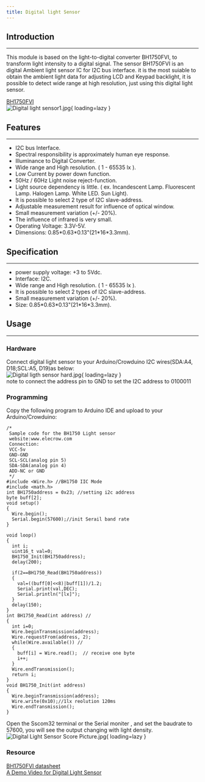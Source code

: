 ```yaml
---
title: Digital light Sensor
---
```


## Introduction
------------

This module is based on the light-to-digital converter BH1750FVI, to transform light intensity to a digital signal. The sensor BH1750FVI is an digital Ambient light sensor IC for I2C bus interface. it is the most suiable to obtain the ambient light data for adjusting LCD and Keypad backlight, it is possible to detect wide range at high resolution, just using this digital light sensor. 

[BH1750FVI](http://www.elecrow.com/sensors-c-111/physical-monitor-c-111_125/digital-light-sensor-bh1750fvi-p-403.html)  
![Digital light sensor1.jpg](https://wiki.elecrow.com/images/thumb/8/8d/Digital_light_sensor1.jpg/400px-Digital_light_sensor1.jpg){ loading=lazy }

## Features
--------

- I2C bus Interface.
- Spectral responsibility is approximately human eye response.
- Illuminance to Digital Converter.
- Wide range and High resolution. ( 1 - 65535 lx ).
- Low Current by power down function.
- 50Hz / 60Hz Light noise reject-function.
- Light source dependency is little. ( ex. Incandescent Lamp. Fluorescent Lamp. Halogen Lamp. White LED. Sun Light).
- It is possible to select 2 type of I2C slave-address.
- Adjustable measurement result for influence of optical window.
- Small measurement variation (+/- 20%).
- The influence of infrared is very small.
- Operating Voltage: 3.3V-5V.
- Dimensions: 0.85\*0.63\*0.13"(21\*16\*3.3mm).

## Specification
-------------

- power supply voltage: +3 to 5Vdc.
- Interface: I2C.
- Wide range and High resolution. ( 1 - 65535 lx ).
- It is possible to select 2 types of I2C slave-address.
- Small measurement variation (+/- 20%).
- Size: 0.85\*0.63\*0.13"(21\*16\*3.3mm).

## Usage
-----

### **Hardware**

Connect digital light sensor to your Arduino/Crowduino I2C wires(SDA:A4, D18;SCL:A5, D19)as below:  
![Digital ligth sensor hard.jpg](https://wiki.elecrow.com/images/3/3f/Digital_ligth_sensor_hard.jpg){ loading=lazy }  
note to connect the address pin to GND to set the I2C address to 0100011  

### **Programming**

Copy the following program to Arduino IDE and upload to your Arduino/Crowduino:

```
/*
 Sample code for the BH1750 Light sensor
 website:www.elecrow.com
 Connection:
 VCC-5v
 GND-GND
 SCL-SCL(analog pin 5)
 SDA-SDA(analog pin 4)
 ADD-NC or GND
 */  
#include <Wire.h> //BH1750 IIC Mode 
#include <math.h> 
int BH1750address = 0x23; //setting i2c address
byte buff[2];
void setup()
{
  Wire.begin();
  Serial.begin(57600);//init Serail band rate
}
 
void loop()
{
  int i;
  uint16_t val=0;
  BH1750_Init(BH1750address);
  delay(200);
 
  if(2==BH1750_Read(BH1750address))
  {
    val=((buff[0]<<8)|buff[1])/1.2;
    Serial.print(val,DEC);     
    Serial.println("[lx]"); 
  }
  delay(150);
}
int BH1750_Read(int address) //
{
  int i=0;
  Wire.beginTransmission(address);
  Wire.requestFrom(address, 2);
  while(Wire.available()) //
  {
    buff[i] = Wire.read();  // receive one byte
    i++;
  }
  Wire.endTransmission();  
  return i;
} 
void BH1750_Init(int address) 
{
  Wire.beginTransmission(address);
  Wire.write(0x10);//1lx reolution 120ms
  Wire.endTransmission();
}
```

Open the Sscom32 terminal or the Serial moniter , and set the baudrate to 57600, you will see the output changing with light density.    
![Digital Light Sensor Score Picture.jpg](https://wiki.elecrow.com/images/thumb/b/b0/Digital_Light_Sensor_Score_Picture.jpg/300px-Digital_Light_Sensor_Score_Picture.jpg){ loading=lazy }

### **Resource**

[BH1750FVI datasheet](https://wiki.elecrow.com/images/4/40/BH1750FVI.pdf)  
[A Demo Video for Digital Light Sensor](http://v.youku.com/v_show/id_XMjYwMzg5Mzky.html)